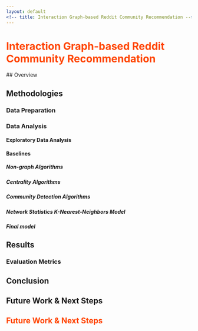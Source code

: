 ```yaml
---
layout: default
<!-- title: Interaction Graph-based Reddit Community Recommendation -->
---
```

<style>
.heading1 {
    color: red;
    font-weight:700;
    font-size: 35px;
}
</style>

<title style="color:#ff4500">
    Interaction Graph-based Reddit Community Recommendation
</title>

<h1 style="color:#ff4500">
    Interaction Graph-based Reddit Community Recommendation
</h1>
## Overview

## Methodologies
### Data Preparation

### Data Analysis

#### Exploratory Data Analysis

#### Baselines

##### Non-graph Algorithms

##### Centrality Algorithms

##### Community Detection Algorithms

##### Network Statistics K-Nearest-Neighbors Model

##### Final model

## Results

### Evaluation Metrics

## Conclusion

## Future Work & Next Steps

<h2 style="color:#ff4500">
    Future Work & Next Steps
</h2>

